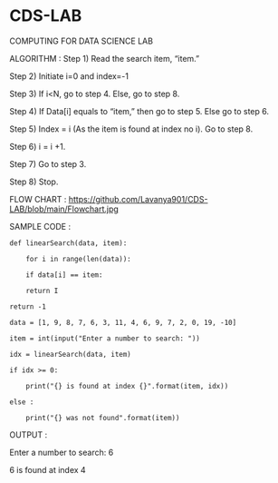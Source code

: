 # CDS-LAB
COMPUTING FOR DATA SCIENCE LAB 


ALGORITHM :
Step 1) Read the search item, “item.”

Step 2) Initiate i=0 and index=-1

Step 3) If i<N, go to step 4. Else, go to step 8.

Step 4) If Data[i] equals to “item,” then go to step 5. Else go to step 6.

Step 5) Index = i (As the item is found at index no i). Go to step 8.

Step 6) i = i +1.

Step 7) Go to step 3.

Step 8) Stop.


FLOW CHART : https://github.com/Lavanya901/CDS-LAB/blob/main/Flowchart.jpg


SAMPLE CODE :

    def linearSearch(data, item):

        for i in range(len(data)):

        if data[i] == item:

        return I

    return -1

    data = [1, 9, 8, 7, 6, 3, 11, 4, 6, 9, 7, 2, 0, 19, -10]

    item = int(input("Enter a number to search: "))

    idx = linearSearch(data, item)

    if idx >= 0:

        print("{} is found at index {}".format(item, idx))

    else :

        print("{} was not found".format(item))

 OUTPUT :
 
 Enter a number to search:  6
 
 6 is found at index 4
